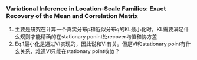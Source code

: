 ### Variational Inference in Location-Scale Families: Exact Recovery of the Mean and Correlation Matrix
1. 主要是研究在计算一个真实分布p和近似分布q的KL最小化时，KL需要满足什么规则才能精确的在stationary ponint处recover均值和协方差
2. Eq.1最小化是通过VI实现的，因此说和VI有关。但是VI和stationary point有什么关系，难道VI只能在stationary point收敛？